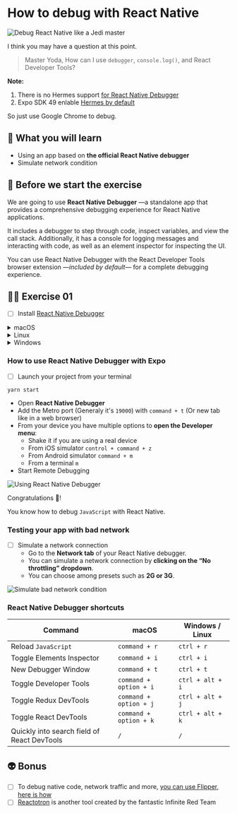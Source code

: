 # How to debug with React Native

![Debug React Native like a Jedi master](https://media.giphy.com/media/SZugp2K9LkL6w/giphy.gif)

I think you may have a question at this point.

> Master Yoda, How can I use `debugger`, `console.log()`, and React Developer Tools?

**Note:**

1. There is no Hermes support [for React Native Debugger](https://github.com/jhen0409/react-native-debugger/issues/573)
2. Expo SDK 49 enlable [Hermes by default](https://docs.expo.dev/guides/using-hermes/)

So just use Google Chrome to debug.

## 📡 What you will learn

- Using an app based on **the official React Native debugger**
- Simulate network condition

## 👾 Before we start the exercise

We are going to use **React Native Debugger** —a standalone app that provides a comprehensive debugging experience for React Native applications.

It includes a debugger to step through code, inspect variables, and view the call stack. Additionally, it has a console for logging messages and interacting with code, as well as an element inspector for inspecting the UI.

You can use React Native Debugger with the React Developer Tools browser extension —_included by default_— for a complete debugging experience.

## 👨‍🚀 Exercise 01

- [ ] Install [React Native Debugger](https://github.com/jhen0409/react-native-debugger#installation)

<details>
<summary>macOS</summary>

```console
brew update && brew install --cask react-native-debugger
```

</details>

<details>
<summary>Linux</summary>

You can have a look at [the releases on GitHub](https://github.com/jhen0409/react-native-debugger/releases).

</details>

<details>
<summary>Windows</summary>

[Download the zip from the release](https://github.com/jhen0409/react-native-debugger/releases).

⚠️ if **React Native Debugger**'s setup executable did not add the program to your Start Menu

For your convenience, you can fix this by pressing `WIN + R`, then type `%localappdata%\react_native_debugger`, and press `ENTER`.

This will take you to the installation folder for RND. Right-click on the `react-native-debugger.exe` file, and click **Create Shortcut** (on Windows 11, click **Show more options** to reveal the old context menu).

Copy the shortcut to `%appdata%\Microsoft\Windows\Start Menu\Programs` (you can make a folder inside Programs for organization purposes, and rename the shortcut for convenience when searching through your start menu). You will now be able to search for and launch the app from your Start Menu.

</details>

### How to use React Native Debugger with Expo

- [ ] Launch your project from your terminal

```console
yarn start
```

- Open **React Native Debugger**
- Add the Metro port (Generaly it's `19000`) with `command + t` (Or new tab like in a web browser)
- From your device you have multiple options to **open the Developer menu**:
  - Shake it if you are using a real device
  - From iOS simulator `control + command + z`
  - From Android simulator `command + m`
  - From a terminal `m`
- Start Remote Debugging

![Using React Native Debugger](https://raw.githubusercontent.com/flexbox/react-native-workshop/main/challenges/data/debug-react-native.gif)

Congratulations 👏!

You know how to debug `JavaScript` with React Native.

### Testing your app with bad network

- [ ] Simulate a network connection
  - Go to the **Network tab** of your React Native debugger.
  - You can simulate a network connection by **clicking on the “No throttling” dropdown**.
  - You can choose among presets such as **2G or 3G**.

![Simulate bad network condition](https://raw.githubusercontent.com/flexbox/react-native-workshop/main/challenges/data/react-native-debug-network.png)

### React Native Debugger shortcuts

| Command                                     | macOS                  | Windows / Linux  |
| ------------------------------------------- | ---------------------- | ---------------- |
| Reload `JavaScript`                         | `command + r`          | `ctrl + r`       |
| Toggle Elements Inspector                   | `command + i`          | `ctrl + i`       |
| New Debugger Window                         | `command + t`          | `ctrl + t`       |
| Toggle Developer Tools                      | `command + option + i` | `ctrl + alt + i` |
| Toggle Redux DevTools                       | `command + option + j` | `ctrl + alt + j` |
| Toggle React DevTools                       | `command + option + k` | `ctrl + alt + k` |
| Quickly into search field of React DevTools | `/`                    | `/`              |

## 👽 Bonus

- [ ] To debug native code, network traffic and more, [you can use Flipper](https://fbflipper.com/), [here is how](https://twitter.com/Baconbrix/status/1412921581542658049?s=20)
- [ ] [Reactotron](https://github.com/infinitered/reactotron) is another tool created by the fantastic Infinite Red Team
